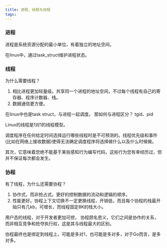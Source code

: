 ```yaml
---
title: 进程、线程与协程
tags:
---
```




### 进程

进程是系统资源分配的最小单位，有着独立的地址空间。

在linux中，通过task_struct维护进程状态。

### 线程

为什么需要线程？

1. 相比进程更加轻量级。共享同一个进程的地址空间，不过每个线程有自己的寄存器、程序计数器、栈。
2. 数据通信更方便。



在linux中也是task struct，与进程一起调度。 那如何与进程区分？  tgid、pid



Linux的线程是1对1的线程模型。



调度程序在任何给定时间选择运行哪些线程时是不可预测的。线程优先级和事件(比如在网络上接收数据)使得无法确定调度程序将选择做什么以及什么时候做。

其次，它意味着您绝不能基于某些感知行为编写代码，这些行为您有幸经历过，但并不保证每次都会发生。

### 协程

有了线程，为什么还需要协程？

1. 协作式，而非抢占式。更好的控制数据的流动和逻辑的顺序。
2. 性能更好。协程上下文切换不一定更换线程，开销低，而且每个协程的栈最开始只有几kb，可增长，而线程固定8K的栈大小。



用户态的线程，对于开发者更加可控， 协程顾名思义，它们之间是协作的关系，而非相互竞争和抢夺执行权，这是其与线程最大的区别。



协程最终也是绑定到线程上，可能是多对1，也可能是多对多，对于Go而言，是多对多。


